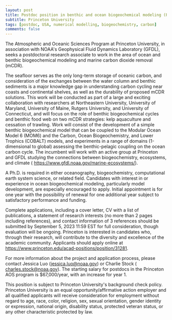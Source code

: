```yaml
---
layout: post
title: Postdoc position in benthic and ocean biogeochemical modeling (Princeton, New Jersey)
subtitle: Princeton University
tags: [postdoc, USA, numerical modelling, biogeochemistry, carbon]
comments: false
---     
```

The Atmospheric and Oceanic Sciences Program at Princeton University, in
association with NOAA's Geophysical Fluid Dynamics Laboratory (GFDL), seeks
a postdoctoral research associate to work in the area of ocean and benthic
biogeochemical modeling and marine carbon dioxide removal (mCDR).

The seafloor serves as the only long-term storage of oceanic carbon, and
consideration of the exchanges between the water column and benthic
sediments is a major knowledge gap in understanding carbon cycling near
coasts and continental shelves, as well as the durability of proposed mCDR
solutions. This work will be conducted as part of a large and exciting
collaboration with researchers at Northeastern University, University of
Maryland, University of Maine, Rutgers University, and University of
Connecticut, and will focus on the role of benthic biogeochemical cycles
and benthic food web on two mCDR strategies: kelp aquaculture and cessation
of trawling. Work will consist of the development of a simple benthic
biogeochemical model that can be coupled to the Modular Ocean Model 6
(MOM6) and the Carbon, Ocean Biogeochemistry, and Lower Trophics (COBALT)
models, and experiments in a range of domains (1-dimensional to global)
assessing the benthic-pelagic coupling on the ocean carbon cycle. The
incumbent will work with an active group at Princeton and GFDL studying the
connections between biogeochemistry, ecosystems, and climate (
https://www.gfdl.noaa.gov/marine-ecosystems/).

A Ph.D. is required in either oceanography, biogeochemistry, computational
earth system science, or related field. Candidates with interest in or
experience in ocean biogeochemical modeling, particularly model
development, are especially encouraged to apply. Initial appointment is for
one year with the possibility of renewal for one additional year subject to
satisfactory performance and funding.

Complete applications, including a cover letter, CV with a list of
publications, a statement of research interests (no more than 2 pages
including references), and contact information of 3 references should be
submitted by September 5, 2023 11:59 EST for full consideration, though
evaluation will be ongoing. Princeton is interested in candidates who,
through their research, will contribute to the diversity and excellence of
the academic community.  Applicants should apply online at
https://www.princeton.edu/acad-positions/position/31281.

For more information about the project and application process, please
contact Jessica Luo (jessica.luo@noaa.gov) or Charlie Stock (
charles.stock@noaa.gov). The starting salary for postdocs in the Princeton
AOS program is $67,000/year, with an increase for year 1.

This position is subject to Princeton University's background check policy.
Princeton University is an equal opportunity/affirmative action employer
and all qualified applicants will receive consideration for employment
without regard to age, race, color, religion, sex, sexual orientation,
gender identity or expression, national origin, disability status,
protected veteran status, or any other characteristic protected by law.
